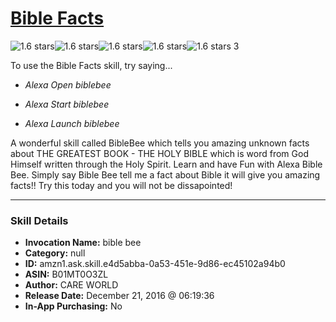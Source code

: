 # [Bible Facts](http://alexa.amazon.com/#skills/amzn1.ask.skill.e4d5abba-0a53-451e-9d86-ec45102a94b0)
![1.6 stars](../../images/ic_star_black_18dp_1x.png)![1.6 stars](../../images/ic_star_half_black_18dp_1x.png)![1.6 stars](../../images/ic_star_border_black_18dp_1x.png)![1.6 stars](../../images/ic_star_border_black_18dp_1x.png)![1.6 stars](../../images/ic_star_border_black_18dp_1x.png) 3

To use the Bible Facts skill, try saying...

* *Alexa Open biblebee*

* *Alexa Start biblebee*

* *Alexa Launch biblebee*

A wonderful skill called BibleBee which tells you amazing unknown facts about THE GREATEST BOOK - THE HOLY BIBLE which is word from God Himself written through the Holy Spirit.  Learn and have Fun with Alexa Bible Bee. Simply say Bible Bee tell me a fact about Bible it will give you amazing facts!!
Try this today and you will not be dissapointed!

***

### Skill Details

* **Invocation Name:** bible bee
* **Category:** null
* **ID:** amzn1.ask.skill.e4d5abba-0a53-451e-9d86-ec45102a94b0
* **ASIN:** B01MT0O3ZL
* **Author:** CARE WORLD
* **Release Date:** December 21, 2016 @ 06:19:36
* **In-App Purchasing:** No
